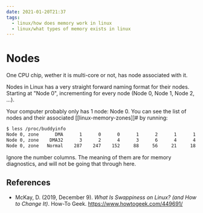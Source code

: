 ```yaml
---
date: 2021-01-20T21:37
tags: 
  - linux/how does memory work in linux
  - linux/what types of memory exists in linux
---
```


# Nodes

One CPU chip, wether it is multi-core or not, has node associated with it.

Nodes in Linux has a very straight forward naming format for their nodes.
Starting at "Node 0", incrementing for every node (Node 0, Node 1, Node 2, ...).

Your computer probably only has 1 node: Node 0. You can see the list of nodes
and their associated [[linux-memory-zones]]# by running:

```sh
$ less /proc/buddyinfo
Node 0, zone      DMA      1      0      0      1      2      1      1      0      0      1      3 
Node 0, zone    DMA32      3      2      4      3      6      4      4      4      3      1    963 
Node 0, zone   Normal    287    247    152     88     56     21     18      4      5     13   1687 
```

Ignore the number columns. The meaning of them are for memory diagnostics, and
will not be going that through here.

## References

- McKay, D. (2019, December 9). *What Is Swappiness on Linux? (and How to Change
  It)*. How-To Geek. <https://www.howtogeek.com/449691/>
